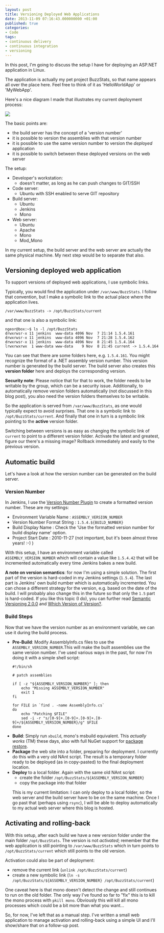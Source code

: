 ```yaml
---
layout: post
title: Versioning Deployed Web Applications
date: 2013-11-09 07:16:43.000000000 +01:00
published: true
categories:
- Code
tags:
- continuous delivery
- continuous integration
- versioning
---
```


In this post, I'm going to discuss the setup I have for deploying an ASP.NET application in Linux.<!--more-->

The application is actually my pet project BuzzStats, so that name appears all over the place here. Feel free to think of it as 'HelloWorldApp' or 'MyWebApp'.

Here's a nice diagram I made that illustrates my current deployment process:

<img src="{{ site.baseurl }}/assets/2013/drawing.png" />

The basic points are:
<ul>
<li>the build server has the concept of a 'version number'</li>
<li>it is possible to version the assemblies with that version number</li>
<li>it is possible to use the same version number to version the <em>deployed</em> application</li>
<li>it is possible to switch between these deployed versions on the web server</li>
</ul>

The setup:
<ul>
<li>Developer's workstation:
<ul>
<li>doesn't matter, as long as he can push changes to GIT/SSH</li>
</ul>
</li>
<li>Code server:
<ul>
<li>Ubuntu with SSH enabled to serve GIT repository</li>
</ul>
</li>
<li>Build server:
<ul>
<li>Ubuntu</li>
<li>Jenkins</li>
<li>Mono</li>
</ul>
</li>
<li>Web server:
<ul>
<li>Ubuntu</li>
<li>Apache</li>
<li>Mono</li>
<li>Mod_Mono</li>
</ul>
</li>
</ul>

In my current setup, the build server and the web server are actually the same physical machine. My next step would be to separate that also.
<h2>Versioning deployed web application</h2>

To support versions of deployed web applications, I use symbolic links.

Typically, you would find the application under <code>/var/www/BuzzStats</code>. I follow that convention, but I make a symbolic link to the actual place where the application lives.

```
/var/www/BuzzStats -> /opt/BuzzStats/current
```

and that one is also a symbolic link:

```
ngeor@box:~$ ls -l /opt/BuzzStats
drwxrwsr-x 11 jenkins  www-data 4096 Nov  7 21:14 1.5.4.161
drwxrwsr-x 11 jenkins  www-data 4096 Nov  7 21:28 1.5.4.162
drwxrwsr-x 11 jenkins  www-data 4096 Nov  8 21:45 1.5.4.164
lrwxrwxrwx  1 www-data www-data    9 Nov  8 21:45 current -> 1.5.4.164
```

You can see that there are some folders here, e.g. <code>1.5.4.161</code>. You might recognize the format of a .NET assembly version number. This version number is generated by the build server. The build server also creates this <strong>version folder</strong> here and deploys the corresponding version.

<strong>Security note</strong>: Please notice that for that to work, the folder needs to be writable by the group, which can be a security issue. Additionally, to automatically remove version folders automatically (not discussed in this blog post), you also need the version folders themselves to be writable.

So the application is served from <code>/var/www/BuzzStats</code>, as one would typically expect to avoid surprises. That one is a symbolic link to <code>/opt/BuzzStats/current</code>. And finally that one in turn is a symbolic link pointing to the <strong>active</strong> version folder.

Switching between versions is as easy as changing the symbolic link of <code>current</code> to point to a different version folder. Activate the latest and greatest, figure our there's a missing image? Rollback immediately and easily to the previous version.
<h2>Automatic build</h2>

Let's have a look at how the version number can be generated on the build server.
<h3>Version Number</h3>

In Jenkins, I use the <a href="http://wiki.hudson-ci.org/display/HUDSON/Version+Number+Plugin">Version Number Plugin</a> to create a formatted version number. These are my settings:
<ul>
<li>Environment Variable Name : <code>ASSEMBLY_VERSION_NUMBER</code></li>
<li>Version Number Format String : <code>1.5.4.${BUILD_NUMBER}</code></li>
<li>Build Display Name : Check the 'Use the formatted version number for build display name' option.</li>
<li>Project Start Date : 2010-11-27 (not important, but it's been almost three years! :-) )</li>
</ul>

With this setup, I have an environment variable called <code>ASSEMBLY_VERSION_NUMBER</code> which will contain a value like <code>1.5.4.42</code> that will be incremented automatically every time Jenkins bakes a new build.

<strong>A note on version semantics</strong>: for now I'm using a simple solution. The first part of the version is hard-coded in my Jenkins settings (<code>1.5.4</code>). The last part is Jenkins' own build number which is automatically incremented. You can chose a different strategy for the version, e.g. based on the date of the build. I will probably also change this in the future so that only the <code>1.5</code> part is hard-coded. If you like this topic (I do), you can further read <a href="http://semver.org/">Semantic Versioning 2.0.0</a> and <a href="http://haacked.com/archive/2006/09/27/Which_Version_of_Version.aspx">Which Version of Version?</a>.
<h3>Build Steps</h3>

Now that we have the version number as an environment variable, we can use it during the build process.
<ul>
<li><strong>Pre-Build</strong>: Modify AssemblyInfo.cs files to use the <code>ASSEMBLY_VERSION_NUMBER</code>.This will make the built assemblies use the same version number. I've used various ways in the past, for now I'm doing it with a simple shell script:

```
#!/bin/sh

# patch assemblies

if [ -z "${ASSEMBLY_VERSION_NUMBER}" ]; then
    echo "Missing ASSEMBLY_VERSION_NUMBER"
    exit 1
fi

for FILE in `find . -name AssemblyInfo.cs`
do
    echo "Patching $FILE"
    sed -i -r "s/[0-9]+.[0-9]+.[0-9]+.[0-9]+/${ASSEMBLY_VERSION_NUMBER}/g" $FILE
done
```

</li>
<li><strong>Build</strong>: Simply run <code>xbuild</code>, mono's msbuild equivalent. This <em>actually works</em> (TM) these days, also with full NuGet support for <a href="http://docs.nuget.org/docs/reference/package-restore">package restore</a>.</li>
<li><strong>Package</strong> the web site into a folder, preparing for deployment. I currently do this with a very old NAnt script. The result is a temporary folder ready to be deployed (as in copy-pasted) to the final deployment location.</li>
<li><strong>Deploy</strong> to a local folder. Again with the same old NAnt script:
<ul>
<li>create the folder <code>/opt/BuzzStats/${ASSEMBLY_VERSION_NUMBER}</code></li>
<li>copy the package into that folder</li>
</ul>

This is my current limitation: I can only deploy to a local folder, so the web server and the build server have to be on the same machine. Once I go past that (perhaps using <code>rsync</code>), I will be able to deploy automatically to my actual web server where this blog is hosted.</li>
</ul>
<h2>Activating and rolling-back</h2>

With this setup, after each build we have a new version folder under the main folder <code>/opt/BuzzStats</code>. The version is not <em>activated</em>; remember that the web application is still pointing to <code>/var/www/BuzzStats</code> which in turn points to <code>/opt/BuzzStats/current</code> which still points to the old version.

Activation could also be part of deployment:
<ul>
<li>remove the current link (<code>unlink /opt/BuzzStats/current</code>)</li>
<li>create a new symbolic link (<code>ln -s /opt/BuzzStats/${ASSEMBLY_VERSION_NUMBER} /opt/BuzzStats/current</code>)</li>
</ul>

One caveat here is that mono doesn't detect the change and still continues to run on the old folder. The only way I've found so far to "fix" this is to kill the mono process with <code>pkill mono</code>. Obviously this will kill all mono processes which could be a bit more than what you want...

So, for now, I've left that as a manual step. I've written a small web application to manage activation and rolling-back using a simple UI and I'll show/share that on a follow-up post.
